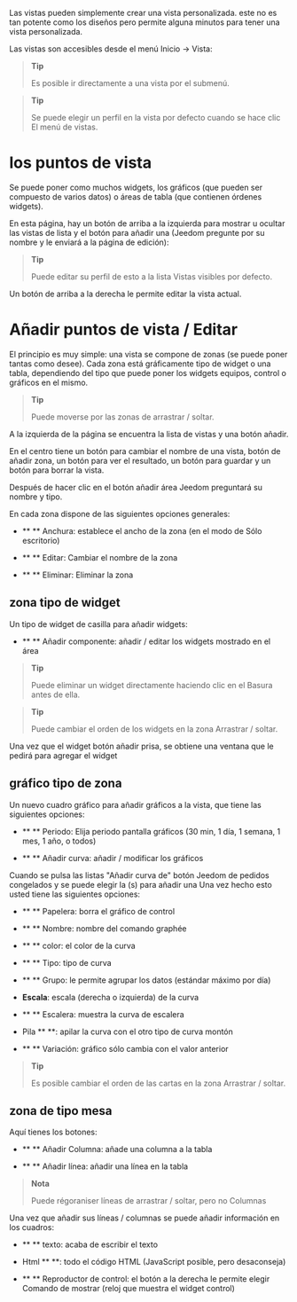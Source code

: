 Las vistas pueden simplemente crear una vista personalizada. este
no es tan potente como los diseños pero permite alguna
minutos para tener una vista personalizada.

Las vistas son accesibles desde el menú Inicio → Vista:

> **Tip**
>
> Es posible ir directamente a una vista por el submenú.

> **Tip**
>
> Se puede elegir un perfil en la vista por defecto cuando se hace clic
> El menú de vistas.

los puntos de vista
========

Se puede poner como muchos widgets, los gráficos (que pueden ser
compuesto de varios datos) o áreas de tabla (que contienen
órdenes widgets).

En esta página, hay un botón de arriba a la izquierda para mostrar u
ocultar las vistas de lista y el botón para añadir una
(Jeedom pregunte por su nombre y le enviará a la página de edición):

> **Tip**
>
> Puede editar su perfil de esto a la lista
> Vistas visibles por defecto.

Un botón de arriba a la derecha le permite editar la vista actual.

Añadir puntos de vista / Editar
=======================

El principio es muy simple: una vista se compone de zonas (se puede
poner tantas como desee). Cada zona está gráficamente tipo de widget
o una tabla, dependiendo del tipo que puede poner los widgets
equipos, control o gráficos en el mismo.

> **Tip**
>
> Puede moverse por las zonas de arrastrar / soltar.

A la izquierda de la página se encuentra la lista de vistas y una
botón añadir.

En el centro tiene un botón para cambiar el nombre de una vista, botón de añadir
zona, un botón para ver el resultado, un botón para guardar y
un botón para borrar la vista.

Después de hacer clic en el botón añadir área Jeedom preguntará
su nombre y tipo.

En cada zona dispone de las siguientes opciones generales:

-   ** ** Anchura: establece el ancho de la zona (en el modo de
    Sólo escritorio)

-   ** ** Editar: Cambiar el nombre de la zona

-   ** ** Eliminar: Eliminar la zona

zona tipo de widget
-------------------

Un tipo de widget de casilla para añadir widgets:

-   ** ** Añadir componente: añadir / editar los widgets
    mostrado en el área

> **Tip**
>
> Puede eliminar un widget directamente haciendo clic en el
> Basura antes de ella.

> **Tip**
>
> Puede cambiar el orden de los widgets en la zona
> Arrastrar / soltar.

Una vez que el widget botón añadir prisa, se obtiene una ventana
que le pedirá para agregar el widget

gráfico tipo de zona
----------------------

Un nuevo cuadro gráfico para añadir gráficos a la vista,
que tiene las siguientes opciones:

-   ** ** Periodo: Elija periodo pantalla
    gráficos (30 min, 1 día, 1 semana, 1 mes, 1 año, o todos)

-   ** ** Añadir curva: añadir / modificar los gráficos

Cuando se pulsa las listas "Añadir curva de" botón Jeedom
de pedidos congelados y se puede elegir la (s) para añadir una
Una vez hecho esto usted tiene las siguientes opciones:

-   ** ** Papelera: borra el gráfico de control

-   ** ** Nombre: nombre del comando graphée

-   ** ** color: el color de la curva

-   ** ** Tipo: tipo de curva

-   ** ** Grupo: le permite agrupar los datos (estándar máximo
    por día)

-   **Escala**: escala (derecha o izquierda) de la curva

-   ** ** Escalera: muestra la curva de escalera

-   Pila ** **: apilar la curva con el otro tipo de curva
    montón

-   ** ** Variación: gráfico sólo cambia con el valor
    anterior

> **Tip**
>
> Es posible cambiar el orden de las cartas en la zona
> Arrastrar / soltar.

zona de tipo mesa
--------------------

Aquí tienes los botones:

-   ** ** Añadir Columna: añade una columna a la tabla

-   ** ** Añadir línea: añadir una línea en la tabla

> **Nota**
>
> Puede régoraniser líneas de arrastrar / soltar, pero no
> Columnas

Una vez que añadir sus líneas / columnas se puede añadir
información en los cuadros:

-   ** ** texto: acaba de escribir el texto

-   Html ** **: todo el código HTML (JavaScript posible, pero
    desaconseja)

-   ** ** Reproductor de control: el botón a la derecha le permite elegir
    Comando de mostrar (reloj que muestra el widget
    control)


